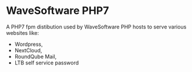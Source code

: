 WaveSoftware PHP7
=================

A PHP7 fpm distibution used by WaveSoftware PHP hosts to serve various websites like:

 * Wordpress, 
 * NextCloud,
 * RoundQube Mail,
 * LTB self service password


